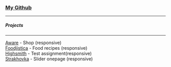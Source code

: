 ### [My Github](https://github.com/Mitroright?tab=repositories)  
---------  
##### Projects  
---------  
[Aware](/aware/) - Shop (responsive)  
[Foodjistica](/foodjistica/) - Food recipes (responsive)  
[Highsmith](/highsmith/) - Test assignment(responsive)  
[Strakhovka](/strakhovka/) - Slider onepage (responsive)  
  

